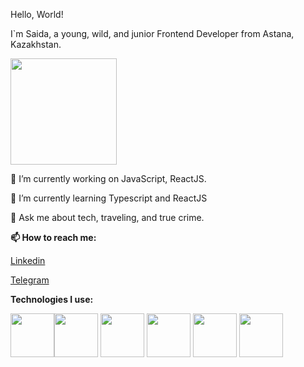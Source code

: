 Hello, World!

I`m Saida, a young, wild, and junior Frontend Developer from Astana, Kazakhstan.        


<img src='https://github.com/Mamliusha/mamliusha/assets/109955386/d49011ab-5475-4dff-958b-e94a1cef42cf' height=170px>

🔭 I’m currently working on JavaScript, ReactJS.          

🌱 I’m currently learning Typescript and ReactJS  

💬 Ask me about tech, traveling, and true crime.
  
 **📫 How to reach me:**  
 
[Linkedin](https://www.linkedin.com/in/saida-mamlina-b33717183/)  

[Telegram](https://t.me/mamliusha)    

**Technologies I use:**  

<img src='https://cdn-icons-png.flaticon.com/128/174/174854.png' width=70px><img src='https://cdn-icons-png.flaticon.com/128/732/732190.png' width=70px>
<img src='https://cdn-icons-png.flaticon.com/128/4726/4726005.png' width=70px>
<img src='https://t3.ftcdn.net/jpg/03/04/97/12/240_F_304971233_mQ4xlfnBGSszgzJPYzQnZtWI04ZNmuuP.jpg' width=70px>
<img src='https://as2.ftcdn.net/v2/jpg/06/12/97/33/1000_F_612973336_qNLmJXpUNRMSxJg0zDDJ69LpHDfz9IYn.jpg' width=70px> <img src='https://as2.ftcdn.net/v2/jpg/05/83/61/63/1000_F_583616375_80qhPkwmULzhpMzZaXgw9jYwucbev0HP.jpg' width=70px>

